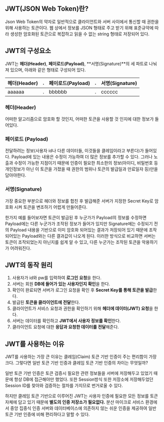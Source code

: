 ## JWT(JSON Web Token)란?
Json Web Token의 약자로 일반적으로 클라이언트와 서버 사이에서 통신할 때 권한을 위해 사용하는 토큰이다. 웹 상에서 정보를 JSON 형태로 주고 받기 위해 표준규약에 따라 생성한 암호화된 토큰으로 복잡하고 읽을 수 없는 string 형태로 저장되어 있다.

## JWT의 구성요소
JWT는 **헤더(Header)**, **페이로드(Payload)**, **서명(Signature)**의 세 파트로 나눠져 있으며, 아래와 같은 형태로 구성되어 있다.

|헤더(Header)|.|페이로드(Payload)|.|서명(Signature)|
|---|---|---|---|---|
|aaaaaa|.|bbbbbb|.|cccccc|

### 헤더(Header)
어떠한 알고리즘으로 암호화 할 것인지, 어떠한 토큰을 사용할 것 인지에 대한 정보가 들어있다.
### 페이로드 (Payload)
전달하려는 정보(사용자 id나 다른 데이터들, 이것들을 클레임이라고 부른다)가 들어있다. Payload에 있는 내용은 수정이 가능하여 더 많은 정보를 추가할 수 있다. 그러나 노출과 수정이 가능한 지점이기 때문에 인증이 필요한 최소한의 정보(아이디, 비밀번호 등 개인정보가 아닌 이 토큰을 가졌을 때 권한의 범위나 토큰의 발급일과 만료일자 등)만을 담아야한다.
### 서명(Signature)
가장 중요한 부분으로 헤더와 정보를 합친 후 발급해준 서버가 지정한 Secret Key로 암호화 시켜 토큰을 변조하기 어렵게 만들어준다.

한가지 예를 들어보자면 토큰이 발급된 후 누군가가 Payload의 정보를 수정하면 Payload에는 다른 누군가가 조작된 정보가 들어가 있지만 Signature에는 수정되기 전의 Payload 내용을 기반으로 이미 암호화 되어있는 결과가 저장되어 있기 때문에 조작되어있는 Payload와는 다른 결과값이 나오게 된다. 이러한 방식으로 비교하면 서버는 토큰이 조작되었는지 아닌지를 쉽게 알 수 있고, 다른 누군가는 조작된 토큰을 악용하기가 어려워진다.

## JWT의 동작 원리
1. 사용자가 id와 pw를 입력하여 **로그인 요청**을 한다.
2. 서버는 회원 **DB에 들어가 있는 사용자인지 확인**을 한다.
3. 확인이 완료되면 서버가 로그인 요청을 확인 후 **Secret Key를 통해 토큰을 발급**한다.
4. 발급된 **토큰을 클라이언트에 전달**한다.
5. 클라이언트가 서비스 요청과 권한을 확인하기 위해 **헤더에 데이터(JWT) 요청**을 한다.
6. 서버는 데이터를 확인하고 **JWT에서 사용자 정보를 확인**한다.
7. 클라이언트 요청에 대한 **응답과 요청한 데이터를 전달**해준다.

## JWT를 사용하는 이유
JWT를 사용하는 가장 큰 이유는 클레임(Claim) 토큰 기반 인증이 주는 편리함이 가장 크다. 그렇다면 일반 토큰 기반 인증과 클레임 토큰 기반 인증의 차이는 무엇일까?

일반 토큰 기반 인증은 토큰 검증시 필요한 관련 정보들을 서버에 저장해두고 있었기 때문에 항상 DB에 접근해야만 했었다. 또한 Session방식 또한 저장소에 저장해두었던 Session ID를 찾아와 검증하는 절차를 가지므로 번거로울 수 있다. 

하지만 클레임 토큰 기반으로 이루어진 JWT는 사용자 인증에 필요한 모든 정보를 토큰 자체에 담고 있기 때문에 **별도의 인증 저장소가 필요없다.** 분산 마이크로 서비스 환경에서 중앙 집중식 인증 서버와 데이터베이스에 의존하지 않는 쉬운 인증을 제공하여 일반 토큰 기반 인증에 비해 편리하다고 말할 수 있다.